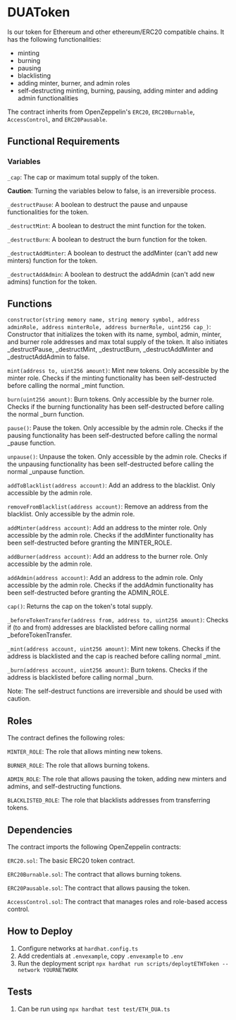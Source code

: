 # DUAToken

Is our token for Ethereum and other ethereum/ERC20 compatible chains. It has the following functionalities:

* minting
* burning
* pausing
* blacklisting
* adding minter, burner, and admin roles
* self-destructing minting, burning, pausing, adding minter and adding admin functionalities

The contract inherits from OpenZeppelin's `ERC20`, `ERC20Burnable`, `AccessControl`, and `ERC20Pausable`.

## Functional Requirements

### Variables

`_cap`: The cap or maximum total supply of the token.

**Caution**: Turning the variables below to false, is an irreversible process.

`_destructPause`: A boolean to destruct the pause and unpause functionalities for the token.

`_destructMint`: A boolean to destruct the mint function for the token.

`_destructBurn`: A boolean to destruct the burn function for the token.

`_destructAddMinter`: A boolean to destruct the addMinter (can't add new minters) function for the token.

`_destructAddAdmin`: A boolean to destruct the addAdmin (can't add new admins) function for the token.

## Functions

`constructor(string memory name, string memory symbol, address adminRole, address minterRole, address burnerRole, uint256 cap_)`: Constructor that initializes the token with its name, symbol, admin, minter, and burner role addresses and max total supply of the token. It also initiates \_destructPause, \_destructMint, \_destructBurn, \_destructAddMinter and \_destructAddAdmin to false.

`mint(address to, uint256 amount)`: Mint new tokens. Only accessible by the minter role. Checks if the minting functionality has been self-destructed before calling the normal \_mint function.

`burn(uint256 amount)`: Burn tokens. Only accessible by the burner role. Checks if the burning functionality has been self-destructed before calling the normal \_burn function.

`pause()`: Pause the token. Only accessible by the admin role. Checks if the pausing functionality has been self-destructed before calling the normal \_pause function.

`unpause()`: Unpause the token. Only accessible by the admin role. Checks if the unpausing functionality has been self-destructed before calling the normal \_unpause function.

`addToBlacklist(address account)`: Add an address to the blacklist. Only accessible by the admin role.

`removeFromBlacklist(address account)`: Remove an address from the blacklist. Only accessible by the admin role.

`addMinter(address account)`: Add an address to the minter role. Only accessible by the admin role. Checks if the addMinter functionality has been self-destructed before granting the MINTER\_ROLE.

`addBurner(address account)`: Add an address to the burner role. Only accessible by the admin role.

`addAdmin(address account)`: Add an address to the admin role. Only accessible by the admin role. Checks if the addAdmin functionality has been self-destructed before granting the ADMIN\_ROLE.

`cap()`: Returns the cap on the token's total supply.

`_beforeTokenTransfer(address from, address to, uint256 amount)`: Checks if (to and from) addresses are blacklisted before calling normal \_beforeTokenTransfer.

`_mint(address account, uint256 amount)`: Mint new tokens. Checks if the address is blacklisted and the cap is reached before calling normal \_mint.

`_burn(address account, uint256 amount)`: Burn tokens. Checks if the address is blacklisted before calling normal \_burn.

Note: The self-destruct functions are irreversible and should be used with caution.

## Roles

The contract defines the following roles:

`MINTER_ROLE`: The role that allows minting new tokens.

`BURNER_ROLE`: The role that allows burning tokens.

`ADMIN_ROLE`: The role that allows pausing the token, adding new minters and admins, and self-destructing functions.

`BLACKLISTED_ROLE`: The role that blacklists addresses from transferring tokens.

## Dependencies

The contract imports the following OpenZeppelin contracts:

`ERC20.sol`: The basic ERC20 token contract.

`ERC20Burnable.sol`: The contract that allows burning tokens.

`ERC20Pausable.sol`: The contract that allows pausing the token.

`AccessControl.sol`: The contract that manages roles and role-based access control.


## How to Deploy

1. Configure networks at `hardhat.config.ts`
2. Add credentials at `.envexample`, copy `.envexample` to `.env`
3. Run the deployment script `npx hardhat run scripts/deploytETHToken --network YOURNETWORK`

## Tests
1. Can be run using `npx hardhat test test/ETH_DUA.ts`
